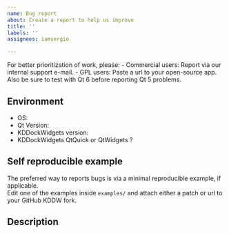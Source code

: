 ```yaml
---
name: Bug report
about: Create a report to help us improve
title: ''
labels: ''
assignees: iamsergio

---
```


For better prioritization of work, please:
    - Commercial users: Report via our internal support e-mail.
    - GPL users: Paste a url to your open-source app. Also be sure to test with
      Qt 6 before reporting Qt 5 problems.

## Environment

- OS:
- Qt Version:
- KDDockWidgets version:
- KDDockWidgets QtQuick or QtWidgets ?

## Self reproducible example

The preferred way to reports bugs is via a minimal reproducible example, if applicable.<br>
Edit one of the examples inside `examples/` and attach either a patch or url to
your GitHub KDDW fork.

## Description
